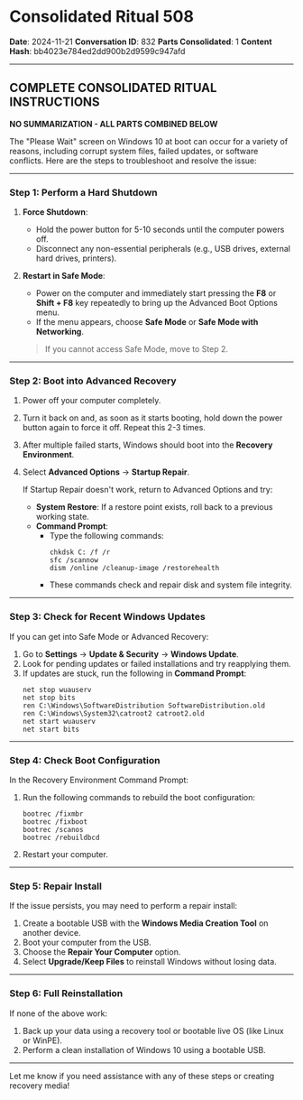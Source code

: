 # Consolidated Ritual 508

**Date**: 2024-11-21
**Conversation ID**: 832
**Parts Consolidated**: 1
**Content Hash**: bb4023e784ed2dd900b2d9599c947afd

---

## COMPLETE CONSOLIDATED RITUAL INSTRUCTIONS

**NO SUMMARIZATION - ALL PARTS COMBINED BELOW**

The "Please Wait" screen on Windows 10 at boot can occur for a variety of reasons, including corrupt system files, failed updates, or software conflicts. Here are the steps to troubleshoot and resolve the issue:

---

### **Step 1: Perform a Hard Shutdown**
1. **Force Shutdown**:
   - Hold the power button for 5-10 seconds until the computer powers off.
   - Disconnect any non-essential peripherals (e.g., USB drives, external hard drives, printers).
2. **Restart in Safe Mode**:
   - Power on the computer and immediately start pressing the **F8** or **Shift + F8** key repeatedly to bring up the Advanced Boot Options menu.
   - If the menu appears, choose **Safe Mode** or **Safe Mode with Networking**.

   > If you cannot access Safe Mode, move to Step 2.

---

### **Step 2: Boot into Advanced Recovery**
1. Power off your computer completely.
2. Turn it back on and, as soon as it starts booting, hold down the power button again to force it off. Repeat this 2-3 times.
3. After multiple failed starts, Windows should boot into the **Recovery Environment**.
4. Select **Advanced Options** → **Startup Repair**.

   If Startup Repair doesn't work, return to Advanced Options and try:
   - **System Restore**: If a restore point exists, roll back to a previous working state.
   - **Command Prompt**:
     - Type the following commands:
       ```
       chkdsk C: /f /r
       sfc /scannow
       dism /online /cleanup-image /restorehealth
       ```
     - These commands check and repair disk and system file integrity.

---

### **Step 3: Check for Recent Windows Updates**
If you can get into Safe Mode or Advanced Recovery:
1. Go to **Settings** → **Update & Security** → **Windows Update**.
2. Look for pending updates or failed installations and try reapplying them.
3. If updates are stuck, run the following in **Command Prompt**:
   ```
   net stop wuauserv
   net stop bits
   ren C:\Windows\SoftwareDistribution SoftwareDistribution.old
   ren C:\Windows\System32\catroot2 catroot2.old
   net start wuauserv
   net start bits
   ```

---

### **Step 4: Check Boot Configuration**
In the Recovery Environment Command Prompt:
1. Run the following commands to rebuild the boot configuration:
   ```
   bootrec /fixmbr
   bootrec /fixboot
   bootrec /scanos
   bootrec /rebuildbcd
   ```
2. Restart your computer.

---

### **Step 5: Repair Install**
If the issue persists, you may need to perform a repair install:
1. Create a bootable USB with the **Windows Media Creation Tool** on another device.
2. Boot your computer from the USB.
3. Choose the **Repair Your Computer** option.
4. Select **Upgrade/Keep Files** to reinstall Windows without losing data.

---

### **Step 6: Full Reinstallation**
If none of the above work:
1. Back up your data using a recovery tool or bootable live OS (like Linux or WinPE).
2. Perform a clean installation of Windows 10 using a bootable USB.

---

Let me know if you need assistance with any of these steps or creating recovery media!